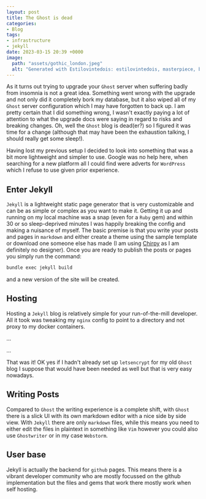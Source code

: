 ```yaml
---
layout: post
title: The Ghost is dead
categories:
- Blog
tags:
- infrastructure
- jekyll
date: 2023-03-15 20:39 +0000
image:
  path: "assets/gothic_london.jpeg"
  alt: "Generated with Estilovintedois: estilovintedois, masterpiece, best quality, gothic, night, london, victorian, dr jekyll"
---
```

As it turns out trying to upgrade your `Ghost` server when suffering badly from insomnia is not a great idea.
Something went wrong with the upgrade and not only did it completely bork my database, but it also wiped all of my `Ghost` server configuration which I may have forgotten to back up.
I am pretty certain that I did something wrong, I wasn't exactly paying a lot of attention to what the upgrade docs were saying in regard to risks and breaking changes.
Oh, well the `Ghost` blog is dead(er?) so I figured it was time for a change (although that may have been the exhaustion talking, I should really get some sleep!).

Having lost my previous setup I decided to look into something that was a bit more lightweight and simpler to use.
Google was no help here, when searching for a new platform all I could find were adverts for `WordPress` which I refuse to use given prior experience.

## Enter Jekyll
`Jekyll` is a lightweight static page generator that is very customizable and can be as simple or complex as you want to make it.
Getting it up and running on my local machine was a snap (even for a `Ruby` gem) and within 30 or so sleep-deprived minutes I was happily breaking the config and making a nuisance of myself.
The basic premise is that you write your posts and pages in `markdown` and either create a theme using the sample template or download one someone else has made (I am using [Chirpy](https://chirpy.cotes.page/) as I am definitely no designer).
Once you are ready to publish the posts or pages you simply run the command:
```bash
bundle exec jekyll build
```
and a new version of the site will be created.

## Hosting
Hosting a `Jekyll` blog is relatively simple for your run-of-the-mill developer. All it took was tweaking my `nginx` config to point to a directory and not proxy to my docker containers.

...

...

That was it! OK yes if I hadn't already set up `letsencrypt` for my old `Ghost` blog I suppose that would have been needed as well but that is very easy nowadays.

## Writing Posts
Compared to `Ghost` the writing experience is a complete shift, with `Ghost` there is a slick UI with its own markdown editor with a nice side by side view. With `Jekyll` there are only `markdown` files, while this means you need to either 
edit the files in plaintext in something like `Vim` however you could also use `Ghostwriter` or in my case `Webstorm`.

## User base
Jekyll is actually the backend for `github` pages. This means there is a vibrant developer community who are mostly focussed on the github implementation but the files and gems that work there mostly work when self hosting. 
